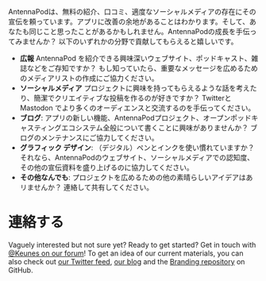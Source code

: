 AntennaPodは、無料の紹介、口コミ、適度なソーシャルメディアの存在にその宣伝を頼っています。アプリに改善の余地があることはわかります。そして、あなたも同じこと思ったことがあるかもしれません。AntennaPodの成長を手伝ってみませんか？ 以下のいずれかの分野で貢献してもらえると嬉しいです。

* **広報** AntennaPod を紹介できる興味深いウェブサイト、ポッドキャスト、雑誌などをご存知ですか？ もし知っていたら、重要なメッセージを広めるためのメディアリストの作成にご協力ください。
* **ソーシャルメディア** プロジェクトに興味を持ってもらえるような話を考えたり、簡潔でクリエイティブな投稿を作るのが好きですか？ TwitterとMastodon でより多くのオーディエンスと交流するのを手伝ってください。
* **ブログ**: アプリの新しい機能、AntennaPodプロジェクト、オープンポッドキャスティングエコシステム全般について書くことに興味がありませんか？ ブログのメンテナンスにご協力してください。
* **グラフィック デザイン**: （デジタル）ペンとインクを使い慣れていますか？ それなら、AntennaPodのウェブサイト、ソーシャルメディアでの認知度、その他の宣伝資料を盛り上げるのに協力してください。
* **その他なんでも**: プロジェクトを広めるための他の素晴らしいアイデアはあリませんか？ 連絡して共有してください。

# 連絡する

Vaguely interested but not sure yet? Ready to get started? Get in touch with [@Keunes on our forum](https://forum.antennapod.org/u/keunes)! To get an idea of our current materials, you can also check out [our Twitter feed](https://www.twitter.com/antennapod), [our blog](/blog) and the [Branding repository](https://github.com/AntennaPod/Branding) on GitHub.
